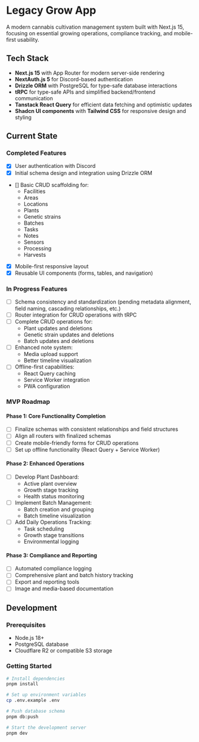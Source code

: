 # Legacy Grow App

A modern cannabis cultivation management system built with Next.js 15, focusing on essential growing operations, compliance tracking, and mobile-first usability.

## Tech Stack

- **Next.js 15** with App Router for modern server-side rendering
- **NextAuth.js 5** for Discord-based authentication
- **Drizzle ORM** with PostgreSQL for type-safe database interactions
- **tRPC** for type-safe APIs and simplified backend/frontend communication
- **Tanstack React Query** for efficient data fetching and optimistic updates
- **Shadcn UI components** with **Tailwind CSS** for responsive design and styling

## Current State

### Completed Features

- [x] User authentication with Discord
- [x] Initial schema design and integration using Drizzle ORM
- [] Basic CRUD scaffolding for:
  - Facilities
  - Areas
  - Locations
  - Plants
  - Genetic strains
  - Batches
  - Tasks
  - Notes
  - Sensors
  - Processing
  - Harvests
- [x] Mobile-first responsive layout
- [x] Reusable UI components (forms, tables, and navigation)

### In Progress Features

- [ ] Schema consistency and standardization (pending metadata alignment, field naming, cascading relationships, etc.)
- [ ] Router integration for CRUD operations with tRPC
- [ ] Complete CRUD operations for:
  - Plant updates and deletions
  - Genetic strain updates and deletions
  - Batch updates and deletions
- [ ] Enhanced note system:
  - Media upload support
  - Better timeline visualization
- [ ] Offline-first capabilities:
  - React Query caching
  - Service Worker integration
  - PWA configuration

### MVP Roadmap

#### Phase 1: Core Functionality Completion

- [ ] Finalize schemas with consistent relationships and field structures
- [ ] Align all routers with finalized schemas
- [ ] Create mobile-friendly forms for CRUD operations
- [ ] Set up offline functionality (React Query + Service Worker)

#### Phase 2: Enhanced Operations

- [ ] Develop Plant Dashboard:
  - Active plant overview
  - Growth stage tracking
  - Health status monitoring
- [ ] Implement Batch Management:
  - Batch creation and grouping
  - Batch timeline visualization
- [ ] Add Daily Operations Tracking:
  - Task scheduling
  - Growth stage transitions
  - Environmental logging

#### Phase 3: Compliance and Reporting

- [ ] Automated compliance logging
- [ ] Comprehensive plant and batch history tracking
- [ ] Export and reporting tools
- [ ] Image and media-based documentation

## Development

### Prerequisites

- Node.js 18+
- PostgreSQL database
- Cloudflare R2 or compatible S3 storage

### Getting Started

```bash
# Install dependencies
pnpm install

# Set up environment variables
cp .env.example .env

# Push database schema
pnpm db:push

# Start the development server
pnpm dev
```
